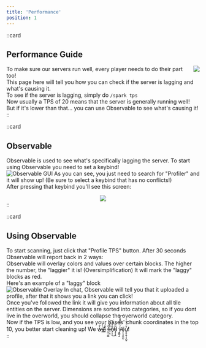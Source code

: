```yaml
---
title: 'Performance'
position: 1
---
```


::card
## Performance Guide

<img style="float: right;" src="/img/docs/performance/tps-view.png">

To make sure our servers run well, every player needs to do their part too!  
This page here will tell you how you can check if the server is lagging and what's causing it.  
To see if the server is lagging, simply do `/spark tps`  
Now usually a TPS of 20 means that the server is generally running well!  
But if it's lower than that...  you can use Observable to see what's causing it!
::



::card
## Observable
Observable is used to see what's specifically lagging the server. To start using Observable you need to set a keybind!  
![Observable GUI](/img/docs/performance/observable-keybind.png "Fancy")
As you can see, you just need to search for "Profiler" and it will show up! (Be sure to select a keybind that has no conflicts!)  
After pressing that keybind you'll see this screen:

<div style="text-align: center;">
<img style="display: inline-block;" src="/img/docs/performance/observable-gui.png">
</div>
::

::card
## Using Observable
To start scanning, just click that "Profile TPS" button. After 30 seconds Observable will report back in 2 ways:  
Observable will overlay colors and values over certain blocks. The higher the number, the "laggier" it is! (Oversimplification) It will mark the "laggy" blocks as red.  
Here's an example of a "laggy" block  
![Observable Overlay](/img/docs/performance/observable-overlay.png "Its not that bad")
In chat, Observable will tell you that it uploaded a profile, after that it shows you a link you can click!  
Once you've followed the link it will give you information about all tile entities on the server. Dimensions are sorted into categories, so if you dont live in the overworld, you should collapse the overworld category.  
Now if the TPS is low, and you see your bases' chunk coordinates in the top 10, you better start cleaning up! We w̶̠̔̎i̴̫͛͛l̸̻̕l̴͈̃̒ f̶̨̲͔͔͇͆́i̶̘͕̤͗̓̋͐͘͝n̸̡͙͕͌̊̒́͜ḑ̵͙̘̭̃̋̃ y̵̛̼͇̖̮̾̔͛̂͌̌͒̽͠ő̴̡̧͉̤̼̝̰u̸͈̭̟̯͉̖̗̺̟̍̆͗̓͒̇̊!  
::


